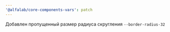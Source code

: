 ```yaml
---
'@alfalab/core-components-vars': patch
---
```


Добавлен пропущенный размер радиуса скругления `--border-radius-32`
